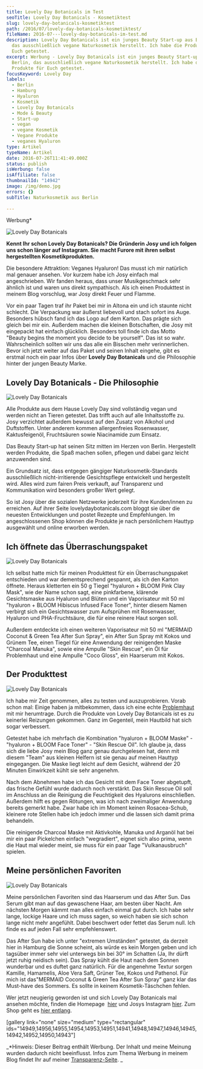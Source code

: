 ```yaml
---
title: Lovely Day Botanicals im Test
seoTitle: Lovely Day Botanicals - Kosmetiktest
slug: lovely-day-botanicals-kosmetiktest
path: /2016/07/lovely-day-botanicals-kosmetiktest/
fileName: 2016-07---lovely-day-botanicals-im-test.md
description: Lovely Day Botanicals ist ein junges Beauty Start-up aus Berlin,
  das ausschließlich vegane Naturkosmetik herstellt. Ich habe die Produkte für
  Euch getestet.
excerpt: Werbung - Lovely Day Botanicals ist ein junges Beauty Start-up aus
  Berlin, das ausschließlich vegane Naturkosmetik herstellt. Ich habe die
  Produkte für Euch getestet.
focusKeyword: Lovely Day
labels:
  - Berlin
  - Hamburg
  - Hyaluron
  - Kosmetik
  - Lovely Day Botanicals
  - Mode & Beauty
  - Start-up
  - vegan
  - vegane Kosmetik
  - Vegane Produkte
  - veganes Hyaluron
type: Artikel
typeName: Artikel
date: 2016-07-26T11:41:49.000Z
status: publish
isWerbung: false
isAffiliate: false
thumbnailId: "14942"
image: /img/demo.jpg
errors: {}
subTitle: Naturkosmetik aus Berlin
  
---
```


Werbung\*

![Lovely Day Botanicals](http://cardamonchai.com/wp-content/uploads/2016/07/28558089645_51e988deef_z-640x427.jpg "Lovely Day Botanicals im Test")

**Kennt Ihr schon Lovely Day Botanicals? Die Gründerin Josy und ich folgen uns
schon länger auf Instagram. Sie macht Furore mit ihren selbst hergestellten
Kosmetikprodukten.**

Die besondere Attraktion: Veganes Hyaluron! Das musst ich mir natürlich mal
genauer ansehen. Vor kurzem habe ich Josy einfach mal angeschrieben. Wir fanden
heraus, dass unser Musikgeschmack sehr ähnlich ist und waren uns direkt
sympathisch. Als ich einen Produkttest in meinem Blog vorschlug, war Josy direkt
Feuer und Flamme.

Vor ein paar Tagen traf ihr Paket bei mir in Altona ein und ich staunte nicht
schlecht. Die Verpackung war äußerst liebevoll und stach sofort ins Auge.
Besonders hübsch fand ich das Logo auf dem Karton. Das prägte sich gleich bei
mir ein. Außerdem machen die kleinen Botschaften, die Josy mit eingepackt hat
einfach glücklich. Besonders toll finde ich das Motto "Beauty begins the moment
you decide to be yourself". Das ist so wahr. Wahrscheinlich sollten wir uns das
alle ein Bisschen mehr verinnerlichen. Bevor ich jetzt weiter auf das Paket und
seinen Inhalt eingehe, gibt es erstmal noch ein paar Infos über **Lovely Day
Botanicals** und die Philosophie hinter der jungen Beauty Marke.

## Lovely Day Botanicals - Die Philosophie

![Lovely Day Botanicals](http://cardamonchai.com/wp-content/uploads/2016/07/27941065674_7e955c3c0f_z-640x427.jpg)

Alle Produkte aus dem Hause Lovely Day sind vollständig vegan und werden nicht
an Tieren getestet. Das trifft auch auf alle Inhaltsstoffe zu. Josy verzichtet
außerdem bewusst auf den Zusatz von Alkohol und Duftstoffen. Unter anderem
kommen allergenfreies Rosenwasser, Kaktusfeigenöl, Fruchtsäuren sowie
Niacinamide zum Einsatz.

Das Beauty Start-up hat seinen Sitz mitten im Herzen von Berlin. Hergestellt
werden Produkte, die Spaß machen sollen, pflegen und dabei ganz leicht
anzuwenden sind.

Ein Grundsatz ist, dass entgegen gängiger Naturkosmetik-Standards ausschließlich
nicht-irritierende Gesichtspflege entwickelt und hergestellt wird. Alles wird
zum fairen Preis verkauft, auf Transparenz und Kommunikation wird besonders
großer Wert gelegt.

So ist Josy über die sozialen Netzwerke jederzeit für ihre Kunden/innen zu
erreichen. Auf ihrer Seite lovelydaybotanicals.com bloggt sie über die neuesten
Entwicklungen und postet Rezepte und Empfehlungen. Im angeschlossenen Shop
können die Produkte je nach persönlichem Hauttyp ausgewählt und online erworben
werden.

## Ich öffnete das Überraschungspaket

![Lovely Day Botanicals](http://cardamonchai.com/wp-content/uploads/2016/07/28525902296_9008fc1ca3_z-640x427.jpg)

Ich selbst hatte mich für meinen Produkttest für ein Überraschungspaket
entschieden und war dementsprechend gespannt, als ich den Karton öffnete. Heraus
kletterten ein 50 g Tiegel "hyaluron + BLOOM Pink Clay Mask", wie der Name schon
sagt, eine pinkfarbene, klärende Gesichtsmaske aus Hyaluron und Blüten und ein
Vaporisateur mit 50 ml "hyaluron + BLOOM Hibiscus Infused Face Toner", hinter
diesem Namen verbirgt sich ein Gesichtswasser zum Aufsprühen mit Rosenwasser,
Hyaluron und PHA-Fruchtsäure, die für eine reinere Haut sorgen soll.

Außerdem entdeckte ich einen weiteren Vaporisateur mit 50 ml "MERMAID Coconut
&amp; Green Tea After Sun Spray", ein After Sun Spray mit Kokos und Grünem Tee,
einen Tiegel für eine Anwendung der reinigenden Maske "Charcoal Manuka", sowie
eine Ampulle "Skin Rescue", ein Öl für Problemhaut und eine Ampulle "Coco
Gloss", ein Haarserum mit Kokos.

## Der Produkttest

![Lovely Day Botanicals](http://cardamonchai.com/wp-content/uploads/2016/07/28480259571_251ae912a9_z-640x427.jpg)

Ich habe mir Zeit genommen, alles zu testen und auszuprobieren. Vorab schon mal:
Einige haben ja mitbekommen, dass ich eine echte
[Problemhaut](/2016/05/gladskin-vegane-pflege-bei-rosacea/) mit mir herumtrage.
Durch die Produkte von Lovely Day Botanicals ist es zu keinerlei Reizungen
gekommen. Ganz im Gegenteil, mein Hautbild hat sich sogar verbessert.

Getestet habe ich mehrfach die Kombination "hyaluron + BLOOM Maske" -
"hyaluron + BLOOM Face Toner" - "Skin Rescue Oil". Ich glaube ja, dass sich die
liebe Josy mein Blog ganz genau durchgelesen hat, denn mit diesem "Team" aus
kleinen Helfern ist sie genau auf meinen Hauttyp eingegangen. Die Maske liegt
leicht auf dem Gesicht, während der 20 Minuten Einwirkzeit kühlt sie sehr
angenehm.

Nach dem Abnehmen habe ich das Gesicht mit dem Face Toner abgetupft, das frische
Gefühl wurde dadurch noch verstärkt. Das Skin Rescue Oil soll im Anschluss an
die Reinigung die Feuchtigkeit des Hyalurons einschließen. Außerdem hilft es
gegen Rötungen, was ich nach zweimaliger Anwendung bereits gemerkt habe. Zwar
habe ich im Moment keinen Rosacea-Schub, kleinere rote Stellen habe ich jedoch
immer und die lassen sich damit prima behandeln.

Die reinigende Charcoal Maske mit Aktivkohle, Manuka und Arganöl hat bei mir ein
paar Pickelchen einfach "wegradiert", eignet sich also prima, wenn die Haut mal
wieder meint, sie muss für ein paar Tage "Vulkanausbruch" spielen.

## Meine persönlichen Favoriten

![Lovely Day Botanicals](http://cardamonchai.com/wp-content/uploads/2016/07/28480265131_f46f45d540_z.jpg)

Meine persönlichen Favoriten sind das Haarserum und das After Sun. Das Serum
gibt man auf das gewaschene Haar, am besten über Nacht. Am nächsten Morgen kämmt
man alles einfach einmal gut durch. Ich habe sehr lange, lockige Haare und ich
muss sagen, so weich haben sie sich schon lange nicht mehr angefühlt. Dabei
beschwert oder fettet das Serum null. Ich finde es auf jeden Fall sehr
empfehlenswert.

Das After Sun habe ich unter "extremen Umständen" getestet, da derzeit hier in
Hamburg die Sonne scheint, als würde es kein Morgen geben und ich tagsüber immer
sehr viel unterwegs bin bei 30° im Schatten (Ja, Ihr dürft jetzt ruhig neidisch
sein). Das Spray kühlt die Haut nach dem Sonnen wunderbar und es duftet ganz
natürlich. Für die angenehme Textur sorgen Kamille, Hamamelis, Aloe Vera Saft,
Grüner Tee, Kokos und Pathenol. Für mich ist das"MERMAID Coconut &amp; Green Tea
After Sun Spray" ganz klar das Must-have des Sommers. Es sollte in keinem
Kosmetik-Täschchen fehlen.

Wer jetzt neugierig geworden ist und sich Lovely Day Botanicals mal ansehen
möchte, finden die Homepage  [hier](https://lovelydaybotanicals.com/) und Josys
Instagram [hier](https://www.instagram.com/lovelydaybotanicals/). Zum Shop geht
es [hier entlang](https://lovelydaybotanicals.com/collections/all).

[gallery link="none" size="medium" type="rectangular"
ids="14949,14956,14955,14954,14953,14951,14941,14948,14947,14946,14945,14942,14952,14950,14943"]

_\*Hinweis: Dieser Beitrag enthält Werbung. Der Inhalt und meine Meinung wurden
dadurch nicht beeinflusst. Infos zum Thema Werbung in meinem Blog findet Ihr auf
meiner [Transparenz-Seite](/werbung/). _

  